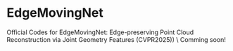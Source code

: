 # EdgeMovingNet
Official Codes for EdgeMovingNet: Edge-preserving Point Cloud Reconstruction via Joint Geometry Features (CVPR2025)) \\
Comming soon!
